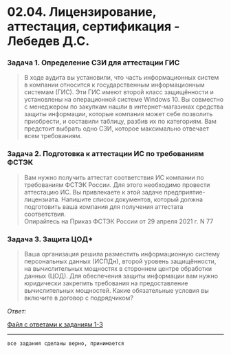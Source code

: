 # 02.04. Лицензирование, аттестация, сертификация - Лебедев Д.С.
### Задача 1. Определение СЗИ для аттестации ГИС
> В ходе аудита вы установили, что часть информационных систем в компании относится к государственным информационным системам (ГИС). Эти ГИС имеют второй класс защищённости и установлены на операционной системе Windows 10. Вы совместно с менеджером по закупкам нашли в интернет-магазинах средства защиты информации, которые компания может себе позволить приобрести, и составили таблицу, разбив их по категориям. Вам предстоит выбрать одно СЗИ, которое максимально отвечает всем требованиям.

### Задача 2. Подготовка к аттестации ИС по требованиям ФСТЭК
> Вам нужно получить аттестат соответствия ИС компании по требованиям ФСТЭК России. Для этого необходимо провести аттестацию ИС. Вы привлекаете к этой задаче предприятие-лицензиата. Напишите список документов, который должна подготовить ваша компания для получения аттестата соответствия.   
> Опирайтесь на Приказ ФСТЭК России от 29 апреля 2021 г. N 77

### Задача 3. Защита ЦОД*
> Ваша организация решила разместить информационную систему персональных данных (ИСПДн), второй уровень защищённости, на вычислительных мощностях в стороннем центре обработки данных (ЦОД). Для обеспечения защиты информации вам нужно юридически закрепить требования на предоставление вычислительных мощностей. Какие обязательные условия вы включите в договор с подрядчиком?


*Ответ:* 

[Файл с ответами к заданиям 1-3](_att/010204_SIB.HW-1.pdf)

---
```
все задания сделаны верно, принимается
```

